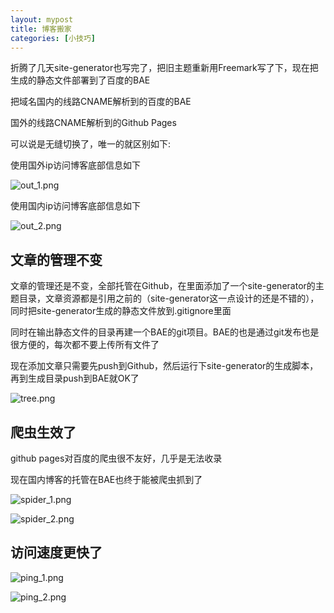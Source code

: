 ```yaml
---
layout: mypost
title: 博客搬家
categories: [小技巧]
---
```


折腾了几天site-generator也写完了，把旧主题重新用Freemark写了下，现在把生成的静态文件部署到了百度的BAE

把域名国内的线路CNAME解析到的百度的BAE

国外的线路CNAME解析到的Github Pages

可以说是无缝切换了，唯一的就区别如下:

使用国外ip访问博客底部信息如下

![out_1.png](out_1.png)

使用国内ip访问博客底部信息如下

![out_2.png](out_2.png)


## 文章的管理不变

文章的管理还是不变，全部托管在Github，在里面添加了一个site-generator的主题目录，文章资源都是引用之前的（site-generator这一点设计的还是不错的），同时把site-generator生成的静态文件放到.gitignore里面

同时在输出静态文件的目录再建一个BAE的git项目。BAE的也是通过git发布也是很方便的，每次都不要上传所有文件了

现在添加文章只需要先push到Github，然后运行下site-generator的生成脚本，再到生成目录push到BAE就OK了

![tree.png](tree.png)

## 爬虫生效了

github pages对百度的爬虫很不友好，几乎是无法收录

现在国内博客的托管在BAE也终于能被爬虫抓到了

![spider_1.png](spider_1.png)

![spider_2.png](spider_2.png)

## 访问速度更快了

![ping_1.png](ping_1.png)

![ping_2.png](ping_2.png)